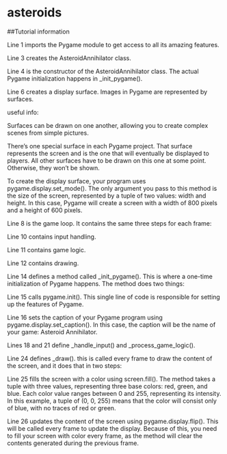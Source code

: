 # asteroids

##Tutorial information


Line 1 imports the Pygame module to get access to all its amazing features.

Line 3 creates the AsteroidAnnihilator class.

Line 4 is the constructor of the AsteroidAnnihilator class. The actual Pygame initialization happens in _init_pygame().

Line 6 creates a display surface. Images in Pygame are represented by surfaces.

useful info:

Surfaces can be drawn on one another, allowing you to create complex scenes from simple pictures.

There’s one special surface in each Pygame project. That surface represents the screen and is the one that will eventually be displayed to players. All other surfaces have to be drawn on this one at some point. Otherwise, they won’t be shown.

To create the display surface, your program uses pygame.display.set_mode(). The only argument you pass to this method is the size of the screen, represented by a tuple of two values: width and height. In this case, Pygame will create a screen with a width of 800 pixels and a height of 600 pixels.

Line 8 is the game loop. It contains the same three steps for each frame:

Line 10 contains input handling.

Line 11 contains game logic.

Line 12 contains drawing.

Line 14 defines a method called _init_pygame(). This is where a one-time initialization of Pygame happens. The method does two things:

Line 15 calls pygame.init(). This single line of code is responsible for setting up the features of Pygame.

Line 16 sets the caption of your Pygame program using pygame.display.set_caption(). In this case, the caption will be the name of your game: Asteroid Annihilator.

Lines 18 and 21 define _handle_input() and _process_game_logic().

Line 24 defines _draw(). this is called every frame to draw the content of the screen, and it does that in two steps:

Line 25 fills the screen with a color using screen.fill(). The method takes a tuple with three values, representing three base colors: red, green, and blue. Each color value ranges between 0 and 255, representing its intensity. In this example, a tuple of (0, 0, 255) means that the color will consist only of blue, with no traces of red or green.

Line 26 updates the content of the screen using pygame.display.flip(). This will be called every frame to update the display. Because of this, you need to fill your screen with color every frame, as the method will clear the contents generated during the previous frame.

